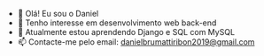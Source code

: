 - 👋 Olá! Eu sou o Daniel
- 👀 Tenho interesse em desenvolvimento web back-end
- 🌱 Atualmente estou aprendendo Django e SQL com MySQL
- 📫 Contacte-me pelo email: danielbrumattiribon2019@gmail.com

<!---
danielbribon/danielbribon is a ✨ special ✨ repository because its `README.md` (this file) appears on your GitHub profile.
You can click the Preview link to take a look at your changes.
--->
